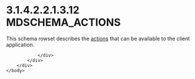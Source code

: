 <html dir="LTR" xmlns:mshelp="http://msdn.microsoft.com/mshelp" xmlns:ddue="http://ddue.schemas.microsoft.com/authoring/2003/5" xmlns:xlink="http://www.w3.org/1999/xlink" xmlns:tool="http://www.microsoft.com/tooltip">
    <head>
        <meta http-equiv="Content-Type" content="text/html; CHARSET=utf-8"></meta>
        <meta name="save" content="history"></meta>
        <title>3.1.4.2.2.1.3.12 MDSCHEMA_ACTIONS</title>
        <xml>
            <mshelp:toctitle title="3.1.4.2.2.1.3.12 MDSCHEMA_ACTIONS"></mshelp:toctitle>
            <mshelp:rltitle title="[MS-SSAS]: MDSCHEMA_ACTIONS"></mshelp:rltitle>
            <mshelp:keyword index="A" term="d68681cb-1a8c-4b79-aaf1-2e4288b90f5b"></mshelp:keyword>
            <mshelp:attr name="DCSext.ContentType" value="open specification"></mshelp:attr>
            <mshelp:attr name="AssetID" value="d68681cb-1a8c-4b79-aaf1-2e4288b90f5b"></mshelp:attr>
            <mshelp:attr name="TopicType" value="kbRef"></mshelp:attr>
            <mshelp:attr name="DCSext.Title" value="[MS-SSAS]: MDSCHEMA_ACTIONS" />
        </xml>
    </head>
    <body>
        <div id="header">
            <h1 class="heading">3.1.4.2.2.1.3.12 MDSCHEMA_ACTIONS</h1>
        </div>
        <div id="mainSection">
            <div id="mainBody">
                <div id="allHistory" class="saveHistory"></div>
                <div id="sectionSection0" class="section" name="collapseableSection">
                    

<p>This schema rowset describes the <a href="8676f5ce-62d4-4244-a326-634bfed4aba4.html#gt_b178b6c0-7df9-4107-95ca-12c7f0b9900b">actions</a> that can be
available to the client application.</p>


                </div>
            </div>
        </div>
    </body>
</html>